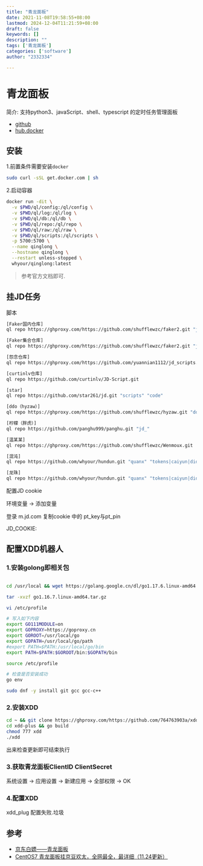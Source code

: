 ```yaml
---
title: "青龙面板"
date: 2021-11-08T19:58:55+08:00
lastmod: 2024-12-04T11:21:59+08:00
draft: false
keywords: []
description: ""
tags: ['青龙面板']
categories: ['software']
author: "2332334"

---
```

<!--more-->

# 青龙面板

简介: 支持python3、javaScript、shell、typescript 的定时任务管理面板

+ [github](https://github.com/whyour/qinglong)
+ [hub.docker](https://hub.docker.com/r/whyour/qinglong)

## 安装

1.前置条件需要安装`docker`

```bash
sudo curl -sSL get.docker.com | sh
```

2.启动容器

```bash
docker run -dit \
  -v $PWD/ql/config:/ql/config \
  -v $PWD/ql/log:/ql/log \
  -v $PWD/ql/db:/ql/db \
  -v $PWD/ql/repo:/ql/repo \
  -v $PWD/ql/raw:/ql/raw \
  -v $PWD/ql/scripts:/ql/scripts \
  -p 5700:5700 \
  --name qinglong \
  --hostname qinglong \
  --restart unless-stopped \
  whyour/qinglong:latest
```

> 参考官方文档即可.

## 挂JD任务

脚本

``` bash
[Faker国内仓库]
ql repo https://ghproxy.com/https://github.com/shufflewzc/faker2.git "jd_|jx_|gua_|jddj_|getJDCookie" "activity|backUp" "^jd[^_]|USER|ZooFaker_Necklace.js|JDJRValidator_Pure|sign_graphics_validate"

[Faker集合仓库]
ql repo https://ghproxy.com/https://github.com/shufflewzc/faker2.git "jd_|jx_|getJDCookie" "activity|backUp" "^jd[^_]|USER|ZooFaker_Necklace"

[怨念仓库]
ql repo https://ghproxy.com/https://github.com/yuannian1112/jd_scripts.git "jd_|jx_|getJDCookie" "activity|backUp" "^jd[^_]|USER|utils"

[curtinlv仓库]
ql repo https://github.com/curtinlv/JD-Script.git

[star]
ql repo https://github.com/star261/jd.git "scripts" "code"

[ddo（hyzaw）]
ql repo https://ghproxy.com/https://github.com/shufflewzc/hyzaw.git "ddo_"

[柠檬（胖虎）]
ql repo https://github.com/panghu999/panghu.git "jd_"

[温某某]
ql repo https://ghproxy.com/https://github.com/shufflewzc/Wenmoux.git

[混沌]
ql repo https://github.com/whyour/hundun.git "quanx" "tokens|caiyun|didi|donate|fold|Env"

[龙珠]
ql repo https://github.com/whyour/hundun.git "quanx" "tokens|caiyun|didi|donate|fold|Env"
```

配置JD cookie

环境变量 -> 添加变量

登录 m.jd.com 复制cookie 中的 pt_key与pt_pin

JD_COOKIE:

## 配置XDD机器人

### 1.安装golong即相关包

```bash

cd /usr/local && wget https://golang.google.cn/dl/go1.17.6.linux-amd64.tar.gz -O go1.17.6.linux-amd64.tar.gz

tar -xvzf go1.16.7.linux-amd64.tar.gz

vi /etc/profile

# 写入如下内容
export GO111MODULE=on
export GOPROXY=https://goproxy.cn
export GOROOT=/usr/local/go
export GOPATH=/usr/local/go/path
#export PATH=$PATH:/usr/local/go/bin
export PATH=$PATH:$GOROOT/bin:$GOPATH/bin

source /etc/profile

# 检查是否安装成功
go env

sudo dnf -y install git gcc gcc-c++
```

### 2.安装XDD

``` bash
cd ~ && git clone https://ghproxy.com/https://github.com/764763903a/xdd-plus.git
cd xdd-plus && go build
chmod 777 xdd
./xdd
```

出来检查更新即可结束执行

### 3.获取青龙面板ClientID ClientSecret

系统设置 -> 应用设置 -> 新建应用 -> 全部权限 -> OK

### 4.配置XDD

xdd_plug 配置失败.垃圾

## 参考

+ [京东白嫖——青龙面板](https://www.daimadog.com/7847.html)
+ [CentOS7 青龙面板挂京豆欢太，全网最全，最详细（11.24更新）](https://blog.csdn.net/m0_45097792/article/details/121491082)